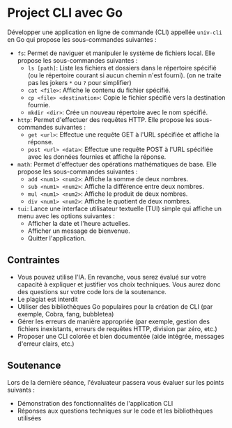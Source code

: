# Project CLI avec Go

Développer une application en ligne de commande (CLI) appellée `univ-cli` en Go qui propose les sous-commandes suivantes :

- `fs`: Permet de naviguer et manipuler le système de fichiers local. Elle propose les sous-commandes suivantes :
    - `ls [path]`: Liste les fichiers et dossiers dans le répertoire spécifié (ou le répertoire courant si aucun chemin n'est fourni). (on ne traite pas les jokers `*` ou `?` pour simplifier)
    - `cat <file>`: Affiche le contenu du fichier spécifié.
    - `cp <file> <destination>`: Copie le fichier spécifié vers la destination fournie.
    - `mkdir <dir>`: Crée un nouveau répertoire avec le nom spécifié.
- `http`: Permet d'effectuer des requêtes HTTP. Elle propose les sous-commandes suivantes :
    - `get <url>`: Effectue une requête GET à l'URL spécifiée et affiche la réponse.
    - `post <url> <data>`: Effectue une requête POST à l'URL spécifiée avec les données fournies et affiche la réponse.
- `math`: Permet d'effectuer des opérations mathématiques de base. Elle propose les sous-commandes suivantes :
    - `add <num1> <num2>`: Affiche la somme de deux nombres.
    - `sub <num1> <num2>`: Affiche la différence entre deux nombres.
    - `mul <num1> <num2>`: Affiche le produit de deux nombres.
    - `div <num1> <num2>`: Affiche le quotient de deux nombres.
- `tui`: Lance une interface utilisateur textuelle (TUI) simple qui affiche un menu avec les options suivantes :
    - Afficher la date et l'heure actuelles.
    - Afficher un message de bienvenue.
    - Quitter l'application.

## Contraintes

- Vous pouvez utilise l'IA. En revanche, vous serez évalué sur votre capacité à expliquer et justifier vos choix techniques. Vous aurez donc des questions sur votre code lors de la soutenance.
- Le plagiat est interdit
- Utiliser des bibliothèques Go populaires pour la création de CLI (par exemple, Cobra, fang, bubbletea)
- Gérer les erreurs de manière appropriée (par exemple, gestion des fichiers inexistants, erreurs de requêtes HTTP, division par zéro, etc.)
- Proposer une CLI colorée et bien documentée (aide intégrée, messages d'erreur clairs, etc.)

## Soutenance

Lors de la dernière séance, l'évaluateur passera vous évaluer sur les points suivants :

- Démonstration des fonctionnalités de l'application CLI
- Réponses aux questions techniques sur le code et les bibliothèques utilisées